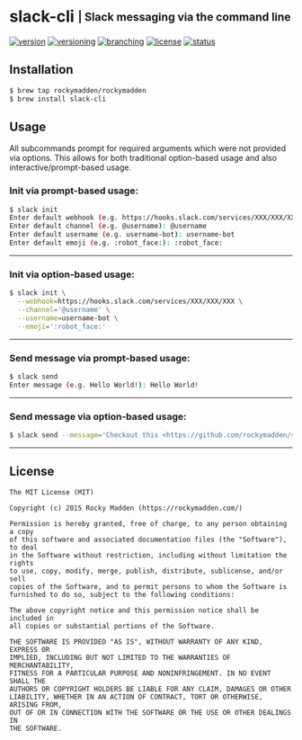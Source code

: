 # slack-cli <sub><sup>| Slack messaging via the command line</sup></sub>
[![version](http://img.shields.io/badge/version-v0.0.0-blue.svg)](https://github.com/rockymadden/slack-cli/releases)
[![versioning](http://img.shields.io/badge/versioning-semver-blue.svg)](http://semver.org/)
[![branching](http://img.shields.io/badge/branching-github%20flow-blue.svg)](https://guides.github.com/introduction/flow/)
[![license](http://img.shields.io/badge/license-mit-blue.svg)](https://opensource.org/licenses/MIT)
[![status](http://img.shields.io/badge/status-working-brightgreen.svg)](#)

## Installation
```bash
$ brew tap rockymadden/rockymadden
$ brew install slack-cli
```

## Usage

All subcommands prompt for required arguments which were not provided via options. This allows for
both traditional option-based usage and also interactive/prompt-based usage.

### Init via prompt-based usage:
```bash
$ slack init
Enter default webhook (e.g. https://hooks.slack.com/services/XXX/XXX/XXX): https://hooks.slack.com/services/XXX/XXX/XXX
Enter default channel (e.g. @username): @username
Enter default username (e.g. username-bot): username-bot
Enter default emoji (e.g. :robot_face:): :robot_face:
```

---

### Init via option-based usage:
```bash
$ slack init \
  --webhook=https://hooks.slack.com/services/XXX/XXX/XXX \
  --channel='@username' \
  --username=username-bot \
  --emoji=':robot_face:'
```

---

### Send message via prompt-based usage:
```bash
$ slack send
Enter message (e.g. Hello World!): Hello World!
```

---

### Send message via option-based usage:
```bash
$ slack send --message='Checkout this <https://github.com/rockymadden/slack-cli|repo>!'
```

---

## License
```
The MIT License (MIT)

Copyright (c) 2015 Rocky Madden (https://rockymadden.com/)

Permission is hereby granted, free of charge, to any person obtaining a copy
of this software and associated documentation files (the "Software"), to deal
in the Software without restriction, including without limitation the rights
to use, copy, modify, merge, publish, distribute, sublicense, and/or sell
copies of the Software, and to permit persons to whom the Software is
furnished to do so, subject to the following conditions:

The above copyright notice and this permission notice shall be included in
all copies or substantial portions of the Software.

THE SOFTWARE IS PROVIDED "AS IS", WITHOUT WARRANTY OF ANY KIND, EXPRESS OR
IMPLIED, INCLUDING BUT NOT LIMITED TO THE WARRANTIES OF MERCHANTABILITY,
FITNESS FOR A PARTICULAR PURPOSE AND NONINFRINGEMENT. IN NO EVENT SHALL THE
AUTHORS OR COPYRIGHT HOLDERS BE LIABLE FOR ANY CLAIM, DAMAGES OR OTHER
LIABILITY, WHETHER IN AN ACTION OF CONTRACT, TORT OR OTHERWISE, ARISING FROM,
OUT OF OR IN CONNECTION WITH THE SOFTWARE OR THE USE OR OTHER DEALINGS IN
THE SOFTWARE.
```
